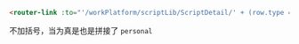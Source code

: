 ```html
<router-link :to="'/workPlatform/scriptLib/ScriptDetail/' + (row.type === '分享到公共脚本' ? 'public' : 'personal') + '/information/read/' + row.id">{{ row.name }}
```

不加括号，当为真是也是拼接了 `personal` 
